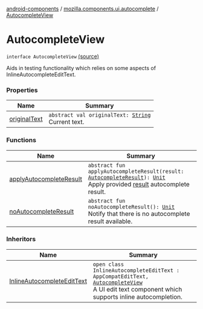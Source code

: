 [android-components](../../index.md) / [mozilla.components.ui.autocomplete](../index.md) / [AutocompleteView](./index.md)

# AutocompleteView

`interface AutocompleteView` [(source)](https://github.com/mozilla-mobile/android-components/blob/master/components/ui/autocomplete/src/main/java/mozilla/components/ui/autocomplete/InlineAutocompleteEditText.kt#L49)

Aids in testing functionality which relies on some aspects of InlineAutocompleteEditText.

### Properties

| Name | Summary |
|---|---|
| [originalText](original-text.md) | `abstract val originalText: `[`String`](https://kotlinlang.org/api/latest/jvm/stdlib/kotlin/-string/index.html)<br>Current text. |

### Functions

| Name | Summary |
|---|---|
| [applyAutocompleteResult](apply-autocomplete-result.md) | `abstract fun applyAutocompleteResult(result: `[`AutocompleteResult`](../-inline-autocomplete-edit-text/-autocomplete-result/index.md)`): `[`Unit`](https://kotlinlang.org/api/latest/jvm/stdlib/kotlin/-unit/index.html)<br>Apply provided [result](apply-autocomplete-result.md#mozilla.components.ui.autocomplete.AutocompleteView$applyAutocompleteResult(mozilla.components.ui.autocomplete.InlineAutocompleteEditText.AutocompleteResult)/result) autocomplete result. |
| [noAutocompleteResult](no-autocomplete-result.md) | `abstract fun noAutocompleteResult(): `[`Unit`](https://kotlinlang.org/api/latest/jvm/stdlib/kotlin/-unit/index.html)<br>Notify that there is no autocomplete result available. |

### Inheritors

| Name | Summary |
|---|---|
| [InlineAutocompleteEditText](../-inline-autocomplete-edit-text/index.md) | `open class InlineAutocompleteEditText : AppCompatEditText, `[`AutocompleteView`](./index.md)<br>A UI edit text component which supports inline autocompletion. |
